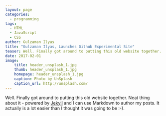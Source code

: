 ```yaml
---
layout: page
categories:
  - programming
tags:
  - HTML
  - JavaScript
  - CSS
author: Gulzaman Ilyas
title: "Gulzaman Ilyas, Launches Github Experimental Site"
teaser: Well. Finally got around to putting this old website together.
date: 2017-02-01
image:
    title: header_unsplash_1.jpg
    thumb: header_unsplash_1.jpg
    homepage: header_unsplash_1.jpg
    caption: Photo by UnSplash
    caption_url: http://unsplash.com/
---
```


Well. Finally got around to putting this old website together. Neat thing about it - powered by [Jekyll](http://jekyllrb.com) 
and I can use Markdown to author my posts. It actually is a lot easier than I thought it was going to be :-).
